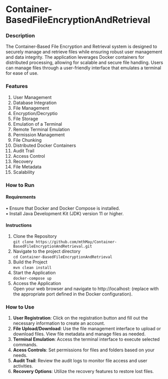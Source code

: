 # Container-BasedFileEncryptionAndRetrieval
### Description
The Container-Based File Encryption and Retrieval system is designed to securely manage and retrieve files while ensuring robust user management and data integrity. The application leverages Docker containers for distributed processing, allowing for scalable and secure file handling. Users can manage files through a user-friendly interface that emulates a terminal for ease of use.

### Features
1. User Management
2. Database Integration
3. File Management
4. Encryption/Decryptio
5. File Storage
6. Emulation of a Terminal
7. Remote Terminal Emulation
8. Permission Management
9. File Chunking
10. Distributed Docker Containers
11. Audit Trail
12. Access Control
13. Recovery
14. File Metadata
15. Scalability

### How to Run
#### Requirements
• Ensure that Docker and Docker Compose is installed.<br>
• Install Java Development Kit (JDK) version 11 or higher.

#### Instructions
1. Clone the Repository<br>
   ```git clone https://github.com/mthMay/Container-BasedFileEncryptionAndRetrieval.git```
2. Navigate to the project directory<br>
   ```cd Container-BasedFileEncryptionAndRetrieval```
3. Build the Project<br>
   ```mvn clean install```
4. Start the Application<br>
   ```docker-compose up```
5. Access the Application<br>
   Open your web browser and navigate to http://localhost:<port> (replace <port> with the appropriate port defined in the Docker configuration).

### How to Use
1. **User Registration**: Click on the registration button and fill out the necessary information to create an account.
2. **File Upload/Download**: Use the file management interface to upload or download files. View file metadata and manage files as needed.
3. **Terminal Emulation**: Access the terminal interface to execute selected commands.
4. **Acess Controls**: Set permissions for files and folders based on your needs.
5. **Audit Trail**: Review the audit logs to monitor file access and user activities.
6. **Recovery Options**: Utilize the recovery features to restore lost files.
